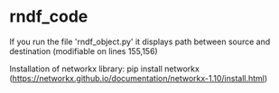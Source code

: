 # rndf_code

If you run the file 'rndf_object.py' it displays path between source and destination (modifiable on lines 155,156)

Installation of networkx library: pip install networkx
(https://networkx.github.io/documentation/networkx-1.10/install.html)

